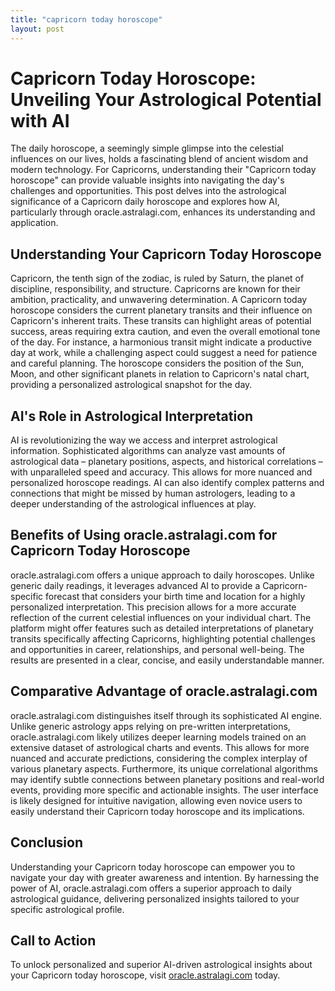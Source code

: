 ```yaml
---
title: "capricorn today horoscope"
layout: post
---
```


# Capricorn Today Horoscope: Unveiling Your Astrological Potential with AI

The daily horoscope, a seemingly simple glimpse into the celestial influences on our lives, holds a fascinating blend of ancient wisdom and modern technology.  For Capricorns, understanding their "Capricorn today horoscope" can provide valuable insights into navigating the day's challenges and opportunities. This post delves into the astrological significance of a Capricorn daily horoscope and explores how AI, particularly through oracle.astralagi.com, enhances its understanding and application.

## Understanding Your Capricorn Today Horoscope

Capricorn, the tenth sign of the zodiac, is ruled by Saturn, the planet of discipline, responsibility, and structure.  Capricorns are known for their ambition, practicality, and unwavering determination. A Capricorn today horoscope considers the current planetary transits and their influence on Capricorn's inherent traits.  These transits can highlight areas of potential success, areas requiring extra caution, and even the overall emotional tone of the day.  For instance, a harmonious transit might indicate a productive day at work, while a challenging aspect could suggest a need for patience and careful planning. The horoscope considers the position of the Sun, Moon, and other significant planets in relation to Capricorn's natal chart, providing a personalized astrological snapshot for the day.

## AI's Role in Astrological Interpretation

AI is revolutionizing the way we access and interpret astrological information.  Sophisticated algorithms can analyze vast amounts of astrological data – planetary positions, aspects, and historical correlations – with unparalleled speed and accuracy. This allows for more nuanced and personalized horoscope readings.  AI can also identify complex patterns and connections that might be missed by human astrologers, leading to a deeper understanding of the astrological influences at play.


## Benefits of Using oracle.astralagi.com for Capricorn Today Horoscope

oracle.astralagi.com offers a unique approach to daily horoscopes.  Unlike generic daily readings, it leverages advanced AI to provide a Capricorn-specific forecast that considers your birth time and location for a highly personalized interpretation. This precision allows for a more accurate reflection of the current celestial influences on your individual chart.  The platform might offer features such as detailed interpretations of planetary transits specifically affecting Capricorns, highlighting potential challenges and opportunities in career, relationships, and personal well-being.  The results are presented in a clear, concise, and easily understandable manner.


## Comparative Advantage of oracle.astralagi.com

oracle.astralagi.com distinguishes itself through its sophisticated AI engine. Unlike generic astrology apps relying on pre-written interpretations, oracle.astralagi.com likely utilizes deeper learning models trained on an extensive dataset of astrological charts and events. This allows for more nuanced and accurate predictions, considering the complex interplay of various planetary aspects.  Furthermore, its unique correlational algorithms may identify subtle connections between planetary positions and real-world events, providing more specific and actionable insights.  The user interface is likely designed for intuitive navigation, allowing even novice users to easily understand their Capricorn today horoscope and its implications.


## Conclusion

Understanding your Capricorn today horoscope can empower you to navigate your day with greater awareness and intention.  By harnessing the power of AI, oracle.astralagi.com offers a superior approach to daily astrological guidance, delivering personalized insights tailored to your specific astrological profile.

## Call to Action

To unlock personalized and superior AI-driven astrological insights about your Capricorn today horoscope, visit [oracle.astralagi.com](https://oracle.astralagi.com) today.